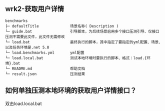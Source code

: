 ## wrk2-获取用户详情

``` 目录结构
benchmarks
├─ defaultTitle              场景名称( Description )
└─ guide.bat                 引导脚本，为后续场景启用多个接口压测引导、仅接口压测不需要此文件，此文件无需修改
└─ load.bat                  最终执行的脚本，其中指定了要指定的yml配置、场景、以及任务环境是.net 5.0
└─ load.benchmarks.yml       yml配置
└─ load.local.bat            测试本地环境时要执行的脚本、格式：load.{环境}.bat
└─ README.md                 帮助文档
└─ result.json               压测结果
```


## 如何单独压测本地环境的获取用户详情接口？

双击load.local.bat